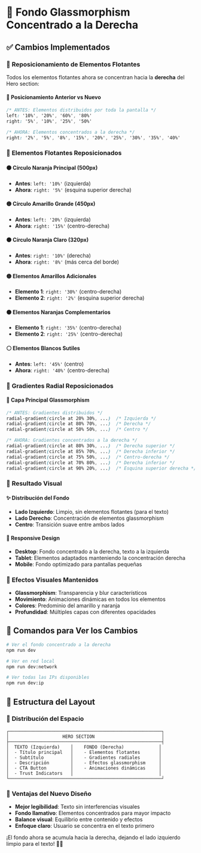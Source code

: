 # 🎨 Fondo Glassmorphism Concentrado a la Derecha

## ✅ Cambios Implementados

### 🎯 **Reposicionamiento de Elementos Flotantes**
Todos los elementos flotantes ahora se concentran hacia la **derecha** del Hero section:

#### 📍 **Posicionamiento Anterior vs Nuevo**
```css
/* ANTES: Elementos distribuidos por toda la pantalla */
left: '10%', '20%', '60%', '80%'
right: '5%', '10%', '25%', '50%'

/* AHORA: Elementos concentrados a la derecha */
right: '2%', '5%', '8%', '15%', '20%', '25%', '30%', '35%', '40%'
```

### 🌈 **Elementos Flotantes Reposicionados**

#### 🟠 **Círculo Naranja Principal (500px)**
- **Antes**: `left: '10%'` (izquierda)
- **Ahora**: `right: '5%'` (esquina superior derecha)

#### 🟡 **Círculo Amarillo Grande (450px)**
- **Antes**: `left: '20%'` (izquierda)
- **Ahora**: `right: '15%'` (centro-derecha)

#### 🟠 **Círculo Naranja Claro (320px)**
- **Antes**: `right: '10%'` (derecha)
- **Ahora**: `right: '8%'` (más cerca del borde)

#### 🟡 **Elementos Amarillos Adicionales**
- **Elemento 1**: `right: '30%'` (centro-derecha)
- **Elemento 2**: `right: '2%'` (esquina superior derecha)

#### 🟠 **Elementos Naranjas Complementarios**
- **Elemento 1**: `right: '35%'` (centro-derecha)
- **Elemento 2**: `right: '25%'` (centro-derecha)

#### ⚪ **Elementos Blancos Sutiles**
- **Antes**: `left: '45%'` (centro)
- **Ahora**: `right: '40%'` (centro-derecha)

### 🎨 **Gradientes Radial Reposicionados**

#### 📍 **Capa Principal Glassmorphism**
```css
/* ANTES: Gradientes distribuidos */
radial-gradient(circle at 20% 30%, ...)  /* Izquierda */
radial-gradient(circle at 80% 70%, ...)  /* Derecha */
radial-gradient(circle at 50% 50%, ...)  /* Centro */

/* AHORA: Gradientes concentrados a la derecha */
radial-gradient(circle at 80% 30%, ...)  /* Derecha superior */
radial-gradient(circle at 85% 70%, ...)  /* Derecha inferior */
radial-gradient(circle at 75% 50%, ...)  /* Centro-derecha */
radial-gradient(circle at 70% 80%, ...)  /* Derecha inferior */
radial-gradient(circle at 90% 20%, ...)  /* Esquina superior derecha */
```

### 🎯 **Resultado Visual**

#### ✨ **Distribución del Fondo**
- **Lado Izquierdo**: Limpio, sin elementos flotantes (para el texto)
- **Lado Derecho**: Concentración de elementos glassmorphism
- **Centro**: Transición suave entre ambos lados

#### 📱 **Responsive Design**
- **Desktop**: Fondo concentrado a la derecha, texto a la izquierda
- **Tablet**: Elementos adaptados manteniendo la concentración derecha
- **Mobile**: Fondo optimizado para pantallas pequeñas

### 🎨 **Efectos Visuales Mantenidos**
- **Glassmorphism**: Transparencia y blur característicos
- **Movimiento**: Animaciones dinámicas en todos los elementos
- **Colores**: Predominio del amarillo y naranja
- **Profundidad**: Múltiples capas con diferentes opacidades

## 🚀 **Comandos para Ver los Cambios**

```bash
# Ver el fondo concentrado a la derecha
npm run dev

# Ver en red local
npm run dev:network

# Ver todas las IPs disponibles
npm run dev:ip
```

## 📐 **Estructura del Layout**

### 🎯 **Distribución del Espacio**
```
┌─────────────────────────────────────────────────────────┐
│                    HERO SECTION                         │
├─────────────────────────────────────────────────────────┤
│  TEXTO (Izquierda)    │    FONDO (Derecha)             │
│  - Título principal   │    - Elementos flotantes       │
│  - Subtítulo          │    - Gradientes radiales       │
│  - Descripción        │    - Efectos glassmorphism     │
│  - CTA Button         │    - Animaciones dinámicas     │
│  - Trust Indicators   │                                │
└─────────────────────────────────────────────────────────┘
```

### 🎨 **Ventajas del Nuevo Diseño**
- **Mejor legibilidad**: Texto sin interferencias visuales
- **Fondo llamativo**: Elementos concentrados para mayor impacto
- **Balance visual**: Equilibrio entre contenido y efectos
- **Enfoque claro**: Usuario se concentra en el texto primero

¡El fondo ahora se acumula hacia la derecha, dejando el lado izquierdo limpio para el texto! 🎨✨


